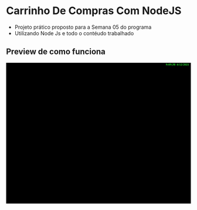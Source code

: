 # Carrinho De Compras Com NodeJS
- Projeto prático proposto para a Semana 05 do programa
- Utilizando Node Js e todo o contéudo trabalhado

## Preview de como funciona
<img src="./gif_carrinho.gif" />
